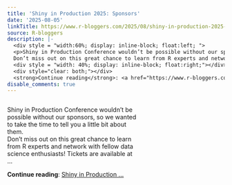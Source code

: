 ```yaml
---
title: 'Shiny in Production 2025: Sponsors'
date: '2025-08-05'
linkTitle: https://www.r-bloggers.com/2025/08/shiny-in-production-2025-sponsors/
source: R-bloggers
description: |-
  <div style = "width:60%; display: inline-block; float:left; ">
  <p>Shiny in Production Conference wouldn’t be possible without our sponsors, so we wanted to take the time to tell you a little bit about them.<br />
  Don’t miss out on this great chance to learn from R experts and network with fellow data science enthusiasts! Tickets are available at ...</p></div>
  <div style = "width: 40%; display: inline-block; float:right;"></div>
  <div style="clear: both;"></div>
  <strong>Continue reading</strong>: <a href="https://www.r-bloggers.com/2025/08/shiny-in-production-2025-sponsors/">Shiny in Production ...
disable_comments: true
---
```

<div style = "width:60%; display: inline-block; float:left; ">
<p>Shiny in Production Conference wouldn’t be possible without our sponsors, so we wanted to take the time to tell you a little bit about them.<br />
Don’t miss out on this great chance to learn from R experts and network with fellow data science enthusiasts! Tickets are available at ...</p></div>
<div style = "width: 40%; display: inline-block; float:right;"></div>
<div style="clear: both;"></div>
<strong>Continue reading</strong>: <a href="https://www.r-bloggers.com/2025/08/shiny-in-production-2025-sponsors/">Shiny in Production ...